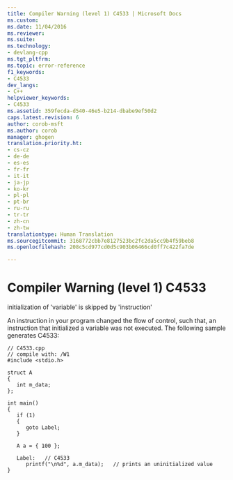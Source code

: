 ```yaml
---
title: Compiler Warning (level 1) C4533 | Microsoft Docs
ms.custom: 
ms.date: 11/04/2016
ms.reviewer: 
ms.suite: 
ms.technology:
- devlang-cpp
ms.tgt_pltfrm: 
ms.topic: error-reference
f1_keywords:
- C4533
dev_langs:
- C++
helpviewer_keywords:
- C4533
ms.assetid: 359fecda-d540-46e5-b214-dbabe9ef50d2
caps.latest.revision: 6
author: corob-msft
ms.author: corob
manager: ghogen
translation.priority.ht:
- cs-cz
- de-de
- es-es
- fr-fr
- it-it
- ja-jp
- ko-kr
- pl-pl
- pt-br
- ru-ru
- tr-tr
- zh-cn
- zh-tw
translationtype: Human Translation
ms.sourcegitcommit: 3168772cbb7e8127523bc2fc2da5cc9b4f59beb8
ms.openlocfilehash: 208c5cd977cd0d5c903b06466cd0ff7c422fa7de

---
```

# Compiler Warning (level 1) C4533
initialization of 'variable' is skipped by 'instruction'  
  
 An instruction in your program changed the flow of control, such that, an instruction that initialized a variable was not executed. The following sample generates C4533:  
  
```  
// C4533.cpp  
// compile with: /W1  
#include <stdio.h>  
  
struct A  
{  
   int m_data;  
};  
  
int main()  
{  
   if (1)  
   {  
      goto Label;  
   }  
  
   A a = { 100 };  
  
   Label:   // C4533  
      printf("\n%d", a.m_data);   // prints an uninitialized value  
}  
```


<!--HONumber=Jan17_HO1-->



